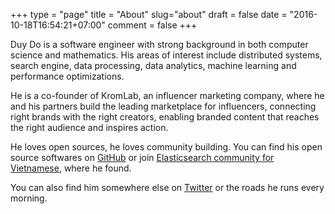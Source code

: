 +++
type = "page"
title = "About"
slug="about"
draft = false
date = "2016-10-18T16:54:21+07:00"
comment = false
+++



Duy Do is a software engineer with strong background in both computer science and mathematics. His areas of interest include distributed systems, search engine, data processing, data analytics, machine learning and performance optimizations.

He is a co-founder of KromLab, an influencer marketing company, where he and his partners build the leading marketplace for influencers, connecting right brands with the right creators, enabling branded content that reaches the right audience and inspires action.

He loves open sources, he loves community building. You can find his open source softwares on [GitHub](https://github.com/duydo) or join [Elasticsearch community for Vietnamese](https://www.facebook.com/groups/elasticsearchvn/), where he found.

You can also find him somewhere else on [Twitter](https://twitter.com/duydo) or the roads he runs every morning.
<!--
He looks like this.

{{<imgcap title="Duy Do conquered his first trail half-marathon at Dalat Ultra Trail 2019." src="/images/duydo_at_half_marathon.jpg">}} -->
